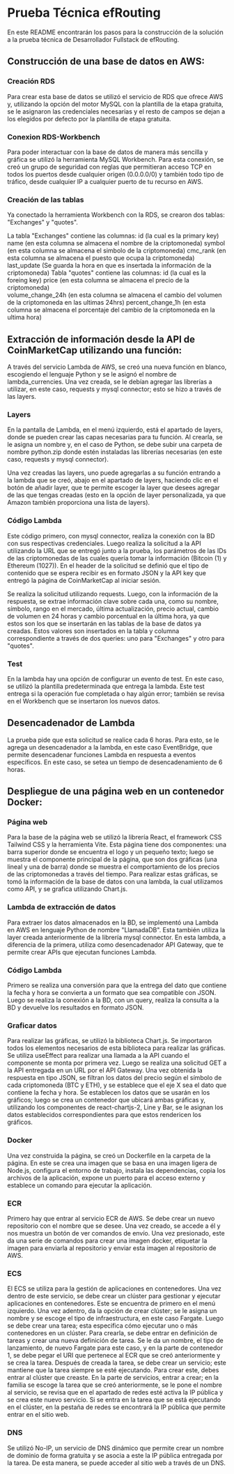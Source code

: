 # Prueba Técnica efRouting
En este README encontrarán los pasos para la construcción de la solución a la prueba técnica de Desarrollador Fullstack de efRouting.
## Construcción de una base de datos en AWS:
### Creación RDS
Para crear esta base de datos se utilizó el servicio de RDS que ofrece AWS y, utilizando la opción del motor MySQL con la plantilla de la etapa gratuita, se le asignaron las credenciales necesarias y el resto de campos se dejan a los elegidos por defecto por la plantilla de etapa gratuita.
### Conexion RDS-Workbench
Para poder interactuar con la base de datos de manera más sencilla y gráfica se utilizó la herramienta MySQL Workbench. Para esta conexión, se creó un grupo de seguridad con reglas que permitieran acceso TCP en todos los puertos desde cualquier origen (0.0.0.0/0) y también todo tipo de tráfico, desde cualquier IP a cualquier puerto de tu recurso en AWS.
### Creación de las tablas 
Ya conectado la herramienta Workbench con la RDS, se crearon dos tablas: "Exchanges" y "quotes".

La tabla "Exchanges" contiene las columnas:
 id (la cual es la primary key)
 name (en esta columna se almacena el nombre de la criptomoneda)
 symbol (en esta columna se almacena el simbolo de la criptomoneda)
 cmc_rank (en esta columna se almacena el puesto que ocupa la criptomoneda)
 last_update (Se guarda la hora en que es insertada la información de la criptomoneda)
Tabla "quotes" contiene las columnas:
 id (la cual es la foreing key) 
 price (en esta columna se almacena el precio de la criptomoneda)  
 volume_change_24h (en esta columna se almacena el cambio del volumen de la criptomoneda en las ultimas 24hrs) 
 percent_change_1h (en esta columna se almacena el porcentaje del cambio de la criptomoneda en la ultima hora) 

## Extracción de información desde la API de CoinMarketCap utilizando una función: 
A través del servicio Lambda de AWS, se creó una nueva función en blanco, escogiendo el lenguaje Python y se le asignó el nombre de lambda_currencies. Una vez creada, se le debían agregar las librerías a utilizar, en este caso, requests y mysql connector; esto se hizo a través de las layers.
### Layers
En la pantalla de Lambda, en el menú izquierdo, está el apartado de layers, donde se pueden crear las capas necesarias para tu función. Al crearla, se le asigna un nombre y, en el caso de Python, se debe subir una carpeta de nombre python.zip donde estén instaladas las librerías necesarias (en este caso, requests y mysql connector).

Una vez creadas las layers, uno puede agregarlas a su función entrando a la lambda que se creó, abajo en el apartado de layers, haciendo clic en el botón de añadir layer, que te permite escoger la layer que desees agregar de las que tengas creadas (esto en la opción de layer personalizada, ya que Amazon también proporciona una lista de layers).
### Código Lambda
Este código primero, con mysql connector, realiza la conexión con la BD con sus respectivas credenciales. Luego realiza la solicitud a la API utilizando la URL que se entregó junto a la prueba, los parámetros de las IDs de las criptomonedas de las cuales quería tomar la información (Bitcoin (1) y Ethereum (1027)). En el header de la solicitud se definió que el tipo de contenido que se espera recibir es en formato JSON y la API key que entregó la página de CoinMarketCap al iniciar sesión.

Se realiza la solicitud utilizando requests. Luego, con la información de la respuesta, se extrae información clave sobre cada una, como su nombre, símbolo, rango en el mercado, última actualización, precio actual, cambio de volumen en 24 horas y cambio porcentual en la última hora, ya que estos son los que se insertarán en las tablas de la base de datos ya creadas. Estos valores son insertados en la tabla y columna correspondiente a través de dos queries: uno para "Exchanges" y otro para "quotes".
### Test 
En la lambda hay una opción de configurar un evento de test. En este caso, se utilizó la plantilla predeterminada que entrega la lambda. Este test entrega si la operación fue completada o hay algún error; también se revisa en el Workbench que se insertaron los nuevos datos.
## Desencadenador de Lambda 
La prueba pide que esta solicitud se realice cada 6 horas. Para esto, se le agrega un desencadenador a la lambda, en este caso EventBridge, que permite desencadenar funciones Lambda en respuesta a eventos específicos. En este caso, se setea un tiempo de desencadenamiento de 6 horas.
## Despliegue de una página web en un contenedor Docker:
### Página web
Para la base de la página web se utilizó la librería React, el framework CSS Tailwind CSS y la herramienta Vite. Esta página tiene dos componentes: una barra superior donde se encuentra el logo y un pequeño texto; luego se muestra el componente principal de la página, que son dos gráficas (una lineal y una de barra) donde se muestra el comportamiento de los precios de las criptomonedas a través del tiempo. Para realizar estas gráficas, se tomó la información de la base de datos con una lambda, la cual utilizamos como API, y se grafica utilizando Chart.js.
### Lambda de extracción de datos
Para extraer los datos almacenados en la BD, se implementó una Lambda en AWS en lenguaje Python de nombre "LlamadaDB". Esta también utiliza la layer creada anteriormente de la librería mysql connector. En esta lambda, a diferencia de la primera, utiliza como desencadenador API Gateway, que te permite crear APIs que ejecutan funciones Lambda.
### Código Lambda
Primero se realiza una conversión para que la entrega del dato que contiene la fecha y hora se convierta a un formato que sea compatible con JSON. Luego se realiza la conexión a la BD, con un query, realiza la consulta a la BD y devuelve los resultados en formato JSON.
### Graficar datos
Para realizar las gráficas, se utilizó la biblioteca Chart.js. Se importaron todos los elementos necesarios de esta biblioteca para realizar las gráficas. Se utiliza useEffect para realizar una llamada a la API cuando el componente se monta por primera vez. Luego se realiza una solicitud GET a la API entregada en un URL por el API Gateway. Una vez obtenida la respuesta en tipo JSON, se filtran los datos del precio según el símbolo de cada criptomoneda (BTC y ETH), y se establece que el eje X sea el dato que contiene la fecha y hora. Se establecen los datos que se usarán en los gráficos; luego se crea un contenedor que ubicará ambas gráficas y, utilizando los componentes de react-chartjs-2, Line y Bar, se le asignan los datos establecidos correspondientes para que estos rendericen los gráficos.
### Docker
Una vez construida la página, se creó un Dockerfile en la carpeta de la página. En este se crea una imagen que se basa en una imagen ligera de Node.js, configura el entorno de trabajo, instala las dependencias, copia los archivos de la aplicación, expone un puerto para el acceso externo y establece un comando para ejecutar la aplicación.
### ECR
Primero hay que entrar al servicio ECR de AWS. Se debe crear un nuevo repositorio con el nombre que se desee. Una vez creado, se accede a él y nos muestra un botón de ver comandos de envío. Una vez presionado, este da una serie de comandos para crear una imagen docker, etiquetar la imagen para enviarla al repositorio y enviar esta imagen al repositorio de AWS.
### ECS
El ECS se utiliza para la gestión de aplicaciones en contenedores. Una vez dentro de este servicio, se debe crear un clúster para gestionar y ejecutar aplicaciones en contenedores. Este se encuentra de primero en el menú izquierdo. Una vez adentro, da la opción de crear clúster; se le asigna un nombre y se escoge el tipo de infraestructura, en este caso Fargate. Luego se debe crear una tarea; esta especifica cómo ejecutar uno o más contenedores en un clúster. Para crearla, se debe entrar en definición de tareas y crear una nueva definición de tarea. Se le da un nombre, el tipo de lanzamiento, de nuevo Fargate para este caso, y en la parte de contenedor 1, se debe pegar el URI que pertenece al ECR que se creó anteriormente y se crea la tarea. Después de creada la tarea, se debe crear un servicio; este mantiene que la tarea siempre se esté ejecutando. Para crear este, debes entrar al clúster que creaste. En la parte de servicios, entrar a crear; en la familia se escoge la tarea que se creó anteriormente, se le pone el nombre al servicio, se revisa que en el apartado de redes esté activa la IP pública y se crea este nuevo servicio. Si se entra en la tarea que se está ejecutando en el clúster, en la pestaña de redes se encontrará la IP pública que permite entrar en el sitio web.
### DNS
Se utilizó No-IP, un servicio de DNS dinámico que permite crear un nombre de dominio de forma gratuita y se asocia a este la IP pública entregada por la tarea. De esta manera, se puede acceder al sitio web a través de un DNS.




   






















